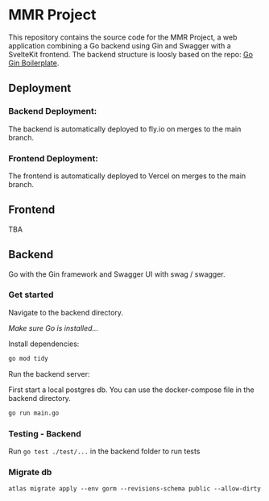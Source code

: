 # MMR Project

This repository contains the source code for the MMR Project, a web application combining a Go backend using Gin and Swagger with a SvelteKit frontend. The backend structure is loosly based on the repo: [Go Gin Boilerplate](https://github.com/vsouza/go-gin-boilerplate).

## Deployment

### Backend Deployment:

The backend is automatically deployed to fly.io on merges to the main branch.

### Frontend Deployment:

The frontend is automatically deployed to Vercel on merges to the main branch.

## Frontend

TBA

## Backend

Go with the Gin framework and Swagger UI with swag / swagger.

### Get started

Navigate to the backend directory.

_Make sure Go is installed..._

Install dependencies:

```bash
go mod tidy
```

Run the backend server:

First start a local postgres db. You can use the docker-compose file in the backend directory.

```bash
go run main.go
```

### Testing - Backend

Run `go test ./test/...` in the backend folder to run tests

### Migrate db

`atlas migrate apply --env gorm --revisions-schema public --allow-dirty`
